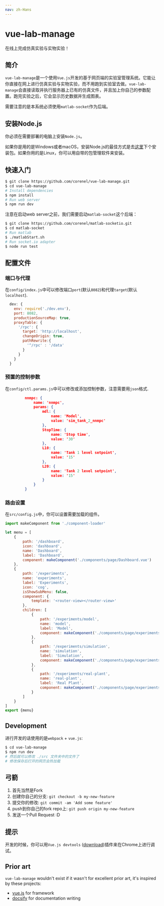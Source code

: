 ```yaml
---
nav: zh-Hans
---
```


# vue-lab-manage

在线上完成仿真实验与实物实验！

## 简介

`vue-lab-manage`是一个使用`Vue.js`开发的基于网页端的实验室管理系统。它能让你直接在网上进行仿真实验与实物实验，而不用跑到实验室去做。`vue-lab-manage`会直接读取并执行服务器上已有的仿真文件，并且加上你自己的参数配置。跑完实验之后，它会显示历史数据并生成图表。

<p class="warning">

需要注意的是本系统必须使用`matlab-socket`作为后端。

</p>

## 安装Node.js
你必须在需要部署的电脑上安装`Node.js`。

如果你是用的是Windows或者macOS，安装Node.js的最佳方式是去[这里](https://nodejs.org/en/download/)下个安装包。如果你用的是Linux，你可以用自带的包管理软件来安装。

## 快速入门

```bash
$ git clone https://github.com/corenel/vue-lab-manage.git
$ cd vue-lab-manage
# Install dependencies
$ npm install
# Run web server
$ npm run dev
```

注意在启动web server之前，我们需要启动`matlab-socket`这个后端：

```bash
$ git clone https://github.com/corenel/matlab-socketio.git
$ cd matlab-socket
# Run matlab
$ ./matlabStart.sh
# Run socket.io adapter
$ node run test
```

## 配置文件

### 端口与代理

在`config/index.js`中可以修改端口`port`(默认`8082`)和代理`target`(默认`localhost`).

```javascript
  dev: {
    env: require('./dev.env'),
    port: 8082,
    productionSourceMap: true,
    proxyTable: {
      '/rpc': {
        target: 'http://localhost',
        changeOrigin: true,
        pathRewrite:{
          '^/rpc' : '/data'
        }
      }
    }
  }
```

### 预置的控制参数

在`config/ctl.params.js`中可以修改或添加控制参数，注意需要用`json`格式.

```json
         nnmpc: {
             name: 'nnmpc',
             params: {
                 mdl: {
                     name: 'Model',
                     value: 'sim_tank_2_nnmpc'
                 },
                 StopTime: {
                     name: 'Stop time',
                     value: '30'
                 },
                 L10: {
                     name: 'Tank 1 level setpoint',
                     value: '15'
                 },
                 L20: {
                     name: 'Tank 2 level setpoint',
                     value: '15'
                 }
             }
         }
```

### 路由设置
在`src/config.js`中，你可以设置需要加载的组件。

```javascript
import makeComponent from './component-loader'

let menu = [
    {
        path: '/dashboard',
        icon: 'dashboard',
        name: 'Dashboard',
        label: 'Dashboard',
        component: makeComponent('./components/page/Dashboard.vue')
    },
    {
        path: '/experiments',
        name: 'experiments',
        label: 'Experiments',
        icon: 'cog',
        isShowSubMenu: false,
        component: {
            template: '<router-view></router-view>'
        },
        children: [
            {
                path: '/experiments/model',
                name: 'model',
                label: 'Model',
                component: makeComponent('./components/page/experiments/Model.vue')
            },
            {
                path: '/experiments/simulation',
                name: 'simulation',
                label: 'Simulation',
                component: makeComponent('./components/page/experiments/Simulation.vue')
            },
            {
                path: '/experiments/real-plant',
                name: 'real-plant',
                label: 'Real Plant',
                component: makeComponent('./components/page/experiments/Real-Plant.vue')
            }
        ]
    }
]
export {menu}
```

## Development

进行开发的话使用的是`webpack` + `vue.js`:

```bash
$ cd vue-lab-manage
$ npm run dev
# 然后就可以修改 ./src 文件夹中的文件了
# 修改保存后打开的网页会热加载
```

## 弓箭

1. 首先当然是Fork
2. 创建你自己的分支: `git checkout -b my-new-feature`
3. 提交你的修改: `git commit -am 'Add some feature'`
4. push到你自己的fork repo上: `git push origin my-new-feature`
5. 发送一个Pull Request :D

## 提示

开发的时候，你可以用`Vue.js devtools` ([download](https://chrome.google.com/webstore/detail/vuejs-devtools/nhdogjmejiglipccpnnnanhbledajbpd))插件来在Chrome上进行调试。

## Prior art

`vue-lab-manage` wouldn't exist if it wasn't for excellent prior art, it's inspired by these projects:

* [vue.js](https://vuejs.org/) for framework
* [docsify](https://github.com/QingWei-Li/docsify) for documentation writing
